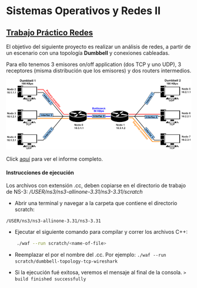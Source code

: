 # Sistemas Operativos y Redes II

## <u>Trabajo Práctico Redes</u>

El objetivo del siguiente proyecto es realizar un análisis de redes, a partir de un escenario con una topología <b>Dumbbell</b> y conexiones cableadas.

Para ello tenemos 3 emisores on/off application (dos TCP y uno UDP), 3 receptores (misma distribución que los emisores) y dos routers intermedios.



![Dumbbell Img](img/dumbbell_img.png)

Click [aquí](informe/Informe.pdf) para ver el informe completo.


#### Instrucciones de ejecución
Los archivos con extensión .cc, deben copiarse en el directorio de trabajo de NS-3:
<i> /USER/ns3/ns3-allinone-3.31/ns3-3.31/scratch</i>

- Abrir una terminal y navegar a la carpeta que contiene el directorio scratch:
```
/USER/ns3/ns3-allinone-3.31/ns3-3.31
``` 
-  Ejecutar el siguiente comando para compilar y correr los archivos C++: 
```sh
    ./waf --run scratch/<name-of-file> 
```
- Reemplazar el <name-of-file> por el nombre del .cc. Por ejemplo:
```./waf --run scratch/dumbbell-topology-tcp-wireshark```

- Si la ejecución fué exitosa, veremos el mensaje al final de la consola.
```> build finished successfully```
